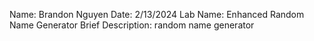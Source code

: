 Name: Brandon Nguyen
Date: 2/13/2024
Lab Name: Enhanced Random Name Generator
Brief Description: random name generator
